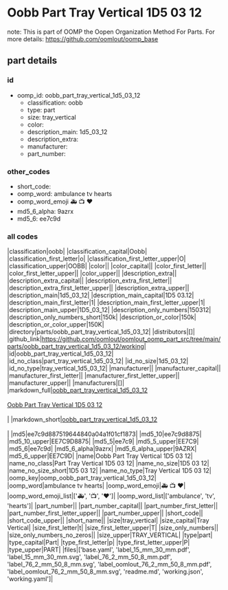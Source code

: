 # Oobb Part Tray Vertical 1D5 03 12  

note: This is part of OOMP the Oopen Organization Method For Parts. For more details: https://github.com/oomlout/oomp_base

##  part details





### id
* oomp_id: oobb_part_tray_vertical_1d5_03_12
  * classification: oobb
  * type: part
  * size: tray_vertical
  * color: 
  * description_main: 1d5_03_12
  * description_extra: 
  * manufacturer: 
  * part_number: 

### other_codes
* short_code: 
* oomp_word: ambulance tv hearts
* oomp_word_emoji :ambulance: :tv: :hearts:
* md5_6_alpha: 9azrx
* md5_6: ee7c9d

### all codes 
|classification|oobb|
|classification_capital|Oobb|
|classification_first_letter|o|
|classification_first_letter_upper|O|
|classification_upper|OOBB|
|color||
|color_capital||
|color_first_letter||
|color_first_letter_upper||
|color_upper||
|description_extra||
|description_extra_capital||
|description_extra_first_letter||
|description_extra_first_letter_upper||
|description_extra_upper||
|description_main|1d5_03_12|
|description_main_capital|1D5 03.12|
|description_main_first_letter|1|
|description_main_first_letter_upper|1|
|description_main_upper|1D5_03_12|
|description_only_numbers|150312|
|description_only_numbers_short|150k|
|description_or_color|150k|
|description_or_color_upper|150K|
|directory|parts/oobb_part_tray_vertical_1d5_03_12|
|distributors|[]|
|github_link|https://github.com/oomlout/oomlout_oomp_part_src/tree/main/parts/oobb_part_tray_vertical_1d5_03_12/working|
|id|oobb_part_tray_vertical_1d5_03_12|
|id_no_class|part_tray_vertical_1d5_03_12|
|id_no_size|1d5_03_12|
|id_no_type|tray_vertical_1d5_03_12|
|manufacturer||
|manufacturer_capital||
|manufacturer_first_letter||
|manufacturer_first_letter_upper||
|manufacturer_upper||
|manufacturers|[]|
|markdown_full|[oobb_part_tray_vertical_1d5_03_12](https://github.com/oomlout/oomlout_oomp_part_src/tree/main/parts/oobb_part_tray_vertical_1d5_03_12/working)<br>[](https://github.com/oomlout/oomlout_oomp_part_src/tree/main/parts/oobb_part_tray_vertical_1d5_03_12/working)<br>[Oobb Part Tray Vertical 1D5 03 12](https://github.com/oomlout/oomlout_oomp_part_src/tree/main/parts/oobb_part_tray_vertical_1d5_03_12/working)<br><br>|
|markdown_short|[oobb_part_tray_vertical_1d5_03_12](https://github.com/oomlout/oomlout_oomp_part_src/tree/main/parts/oobb_part_tray_vertical_1d5_03_12/working)<br><br>|
|md5|ee7c9d887519644840a04a1f01cf1873|
|md5_10|ee7c9d8875|
|md5_10_upper|EE7C9D8875|
|md5_5|ee7c9|
|md5_5_upper|EE7C9|
|md5_6|ee7c9d|
|md5_6_alpha|9azrx|
|md5_6_alpha_upper|9AZRX|
|md5_6_upper|EE7C9D|
|name|Oobb Part Tray Vertical 1D5 03 12|
|name_no_class|Part Tray Vertical 1D5 03 12|
|name_no_size|1D5 03 12|
|name_no_size_short|1D5 03 12|
|name_no_type|Tray Vertical 1D5 03 12|
|oomp_key|oomp_oobb_part_tray_vertical_1d5_03_12|
|oomp_word|ambulance tv hearts|
|oomp_word_emoji|:ambulance: :tv: :hearts:|
|oomp_word_emoji_list|[':ambulance:', ':tv:', ':hearts:']|
|oomp_word_list|['ambulance', 'tv', 'hearts']|
|part_number||
|part_number_capital||
|part_number_first_letter||
|part_number_first_letter_upper||
|part_number_upper||
|short_code||
|short_code_upper||
|short_name||
|size|tray_vertical|
|size_capital|Tray Vertical|
|size_first_letter|t|
|size_first_letter_upper|T|
|size_only_numbers||
|size_only_numbers_no_zeros||
|size_upper|TRAY_VERTICAL|
|type|part|
|type_capital|Part|
|type_first_letter|p|
|type_first_letter_upper|P|
|type_upper|PART|
|files|['base.yaml', 'label_15_mm_30_mm.pdf', 'label_15_mm_30_mm.svg', 'label_76_2_mm_50_8_mm.pdf', 'label_76_2_mm_50_8_mm.svg', 'label_oomlout_76_2_mm_50_8_mm.pdf', 'label_oomlout_76_2_mm_50_8_mm.svg', 'readme.md', 'working.json', 'working.yaml']|
